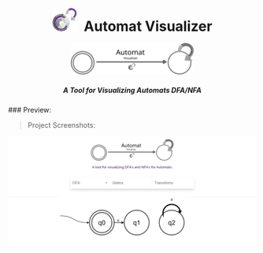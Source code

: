 <div align="center">
  <img src="src\images\AutomatVisualizerIconSVG.svg" width="50" style="margin-right: 10px;">
  <h1 style="font-weight: bold; display: inline;">Automat Visualizer</h1>
</div>

<br>
<div style="text-align:center">
<img src="src\images\AutomatVisualizerLogoSVG.svg" width="250">
</div>
<div align="center">
  <h5>A Tool for Visualizing Automats DFA/NFA</h5>
</div>
### Preview:

> Project Screenshots:

<img src="AppScreenshot.png">

